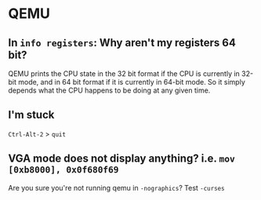
# QEMU

## In `info registers`: Why aren't my registers 64 bit?

QEMU prints the CPU state in the 32 bit format if the CPU is
currently in 32-bit mode, and in 64 bit format if it is currently
in 64-bit mode. So it simply depends what the CPU happens to be
doing at any given time.

## I'm stuck

`Ctrl-Alt-2` > `quit`

## VGA mode does not display anything? i.e. `mov [0xb8000], 0x0f680f69`

Are you sure you're not running qemu in `-nographics`? Test `-curses`

